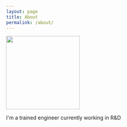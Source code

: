 ```yaml
---
layout: page
title: About
permalink: /about/
---
```


<img src="/assets/profile.JPG" style="width: 200px;"/>

I'm a trained engineer currently working in R&D
